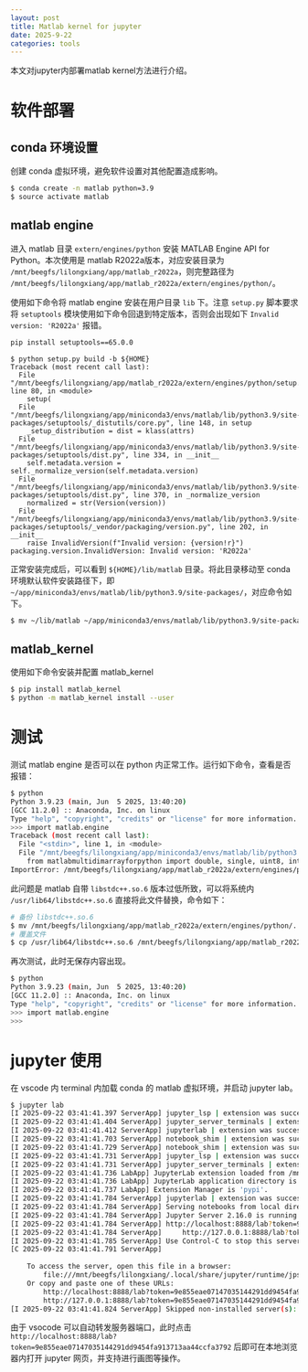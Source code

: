 ```yaml
---
layout: post
title: Matlab kernel for jupyter
date: 2025-9-22
categories: tools
---
```


本文对jupyter内部署matlab kernel方法进行介绍。

# 软件部署

## conda 环境设置

创建 conda 虚拟环境，避免软件设置对其他配置造成影响。

```bash
$ conda create -n matlab python=3.9
$ source activate matlab
```

## matlab engine

进入 matlab 目录 `extern/engines/python` 安装 MATLAB Engine API for Python。本次使用是 matlab R2022a版本，对应安装目录为 `/mnt/beegfs/lilongxiang/app/matlab_r2022a`，则完整路径为 `/mnt/beegfs/lilongxiang/app/matlab_r2022a/extern/engines/python/`。

使用如下命令将 matlab engine 安装在用户目录 `lib` 下。注意 `setup.py` 脚本要求将 `setuptools` 模块使用如下命令回退到特定版本，否则会出现如下 `Invalid version: 'R2022a'` 报错。

```bash
pip install setuptools==65.0.0
```

```
$ python setup.py build -b ${HOME}
Traceback (most recent call last):
  File "/mnt/beegfs/lilongxiang/app/matlab_r2022a/extern/engines/python/setup.py", line 80, in <module>
    setup(
  File "/mnt/beegfs/lilongxiang/app/miniconda3/envs/matlab/lib/python3.9/site-packages/setuptools/_distutils/core.py", line 148, in setup
    _setup_distribution = dist = klass(attrs)
  File "/mnt/beegfs/lilongxiang/app/miniconda3/envs/matlab/lib/python3.9/site-packages/setuptools/dist.py", line 334, in __init__
    self.metadata.version = self._normalize_version(self.metadata.version)
  File "/mnt/beegfs/lilongxiang/app/miniconda3/envs/matlab/lib/python3.9/site-packages/setuptools/dist.py", line 370, in _normalize_version
    normalized = str(Version(version))
  File "/mnt/beegfs/lilongxiang/app/miniconda3/envs/matlab/lib/python3.9/site-packages/setuptools/_vendor/packaging/version.py", line 202, in __init__
    raise InvalidVersion(f"Invalid version: {version!r}")
packaging.version.InvalidVersion: Invalid version: 'R2022a'
```

正常安装完成后，可以看到 `${HOME}/lib/matlab` 目录。将此目录移动至 conda 环境默认软件安装路径下，即 `~/app/miniconda3/envs/matlab/lib/python3.9/site-packages/`，对应命令如下。

```bash
$ mv ~/lib/matlab ~/app/miniconda3/envs/matlab/lib/python3.9/site-packages/
```

## matlab_kernel

使用如下命令安装并配置 matlab_kernel

```bash
$ pip install matlab_kernel
$ python -m matlab_kernel install --user
```

# 测试

测试 matlab engine 是否可以在 python 内正常工作。运行如下命令，查看是否报错：

```bash
$ python
Python 3.9.23 (main, Jun  5 2025, 13:40:20)
[GCC 11.2.0] :: Anaconda, Inc. on linux
Type "help", "copyright", "credits" or "license" for more information.
>>> import matlab.engine
Traceback (most recent call last):
  File "<stdin>", line 1, in <module>
  File "/mnt/beegfs/lilongxiang/app/miniconda3/envs/matlab/lib/python3.9/site-packages/matlab/__init__.py", line 214, in <module>
    from matlabmultidimarrayforpython import double, single, uint8, int8, uint16, \
ImportError: /mnt/beegfs/lilongxiang/app/matlab_r2022a/extern/engines/python/../../../extern/bin/glnxa64/../../../sys/os/glnxa64/libstdc++.so.6: version `GLIBCXX_3.4.26' not found (required by /mnt/beegfs/lilongxiang/app/matlab_r2022a/extern/engines/python/../../../extern/bin/glnxa64/matlabmultidimarrayforpython.cpython-39-x86_64-linux-gnu.so)
```

此问题是 matlab 自带 `libstdc++.so.6` 版本过低所致，可以将系统内 `/usr/lib64/libstdc++.so.6` 直接将此文件替换，命令如下：

```bash
# 备份 libstdc++.so.6
$ mv /mnt/beegfs/lilongxiang/app/matlab_r2022a/extern/engines/python/../../../extern/bin/glnxa64/../../../sys/os/glnxa64/libstdc++.so.6 /mnt/beegfs/lilongxiang/app/matlab_r2022a/extern/engines/python/../../../extern/bin/glnxa64/../../../sys/os/glnxa64/libstdc++.so.bk
# 覆盖文件
$ cp /usr/lib64/libstdc++.so.6 /mnt/beegfs/lilongxiang/app/matlab_r2022a/extern/engines/python/../../../extern/bin/glnxa64/../../../sys/os/glnxa64/libstdc++.so.6
```

再次测试，此时无保存内容出现。

```bash
$ python
Python 3.9.23 (main, Jun  5 2025, 13:40:20)
[GCC 11.2.0] :: Anaconda, Inc. on linux
Type "help", "copyright", "credits" or "license" for more information.
>>> import matlab.engine
>>>
```

# jupyter 使用

在 vscode 内 terminal 内加载 conda 的 matlab 虚拟环境，并启动 jupyter lab。

```bash
$ jupyter lab
[I 2025-09-22 03:41:41.397 ServerApp] jupyter_lsp | extension was successfully linked.
[I 2025-09-22 03:41:41.404 ServerApp] jupyter_server_terminals | extension was successfully linked.
[I 2025-09-22 03:41:41.412 ServerApp] jupyterlab | extension was successfully linked.
[I 2025-09-22 03:41:41.703 ServerApp] notebook_shim | extension was successfully linked.
[I 2025-09-22 03:41:41.729 ServerApp] notebook_shim | extension was successfully loaded.
[I 2025-09-22 03:41:41.731 ServerApp] jupyter_lsp | extension was successfully loaded.
[I 2025-09-22 03:41:41.731 ServerApp] jupyter_server_terminals | extension was successfully loaded.
[I 2025-09-22 03:41:41.736 LabApp] JupyterLab extension loaded from /mnt/beegfs/lilongxiang/app/miniconda3/envs/matlab/lib/python3.9/site-packages/jupyterlab
[I 2025-09-22 03:41:41.736 LabApp] JupyterLab application directory is /mnt/beegfs/lilongxiang/app/miniconda3/envs/matlab/share/jupyter/lab
[I 2025-09-22 03:41:41.737 LabApp] Extension Manager is 'pypi'.
[I 2025-09-22 03:41:41.784 ServerApp] jupyterlab | extension was successfully loaded.
[I 2025-09-22 03:41:41.784 ServerApp] Serving notebooks from local directory: /mnt/beegfs/lilongxiang/project/pr-fvcom
[I 2025-09-22 03:41:41.784 ServerApp] Jupyter Server 2.16.0 is running at:
[I 2025-09-22 03:41:41.784 ServerApp] http://localhost:8888/lab?token=9e855eae07147035144291dd9454fa913713aa44ccfa3792
[I 2025-09-22 03:41:41.784 ServerApp]     http://127.0.0.1:8888/lab?token=9e855eae07147035144291dd9454fa913713aa44ccfa3792
[I 2025-09-22 03:41:41.785 ServerApp] Use Control-C to stop this server and shut down all kernels (twice to skip confirmation).
[C 2025-09-22 03:41:41.791 ServerApp] 
    
    To access the server, open this file in a browser:
        file:///mnt/beegfs/lilongxiang/.local/share/jupyter/runtime/jpserver-724262-open.html
    Or copy and paste one of these URLs:
        http://localhost:8888/lab?token=9e855eae07147035144291dd9454fa913713aa44ccfa3792
        http://127.0.0.1:8888/lab?token=9e855eae07147035144291dd9454fa913713aa44ccfa3792
[I 2025-09-22 03:41:41.824 ServerApp] Skipped non-installed server(s): bash-language-server, dockerfile-language-server-nodejs, javascript-typescript-langserver, jedi-language-server, julia-language-server, pyright, python-language-server, python-lsp-server, r-languageserver, sql-language-server, texlab, typescript-language-server, unified-language-server, vscode-css-languageserver-bin, vscode-html-languageserver-bin, vscode-json-languageserver-bin, yaml-language-server
```

由于 vsocode 可以自动转发服务器端口，此时点击 `http://localhost:8888/lab?token=9e855eae07147035144291dd9454fa913713aa44ccfa3792` 后即可在本地浏览器内打开 jupyter 网页，并支持进行画图等操作。
